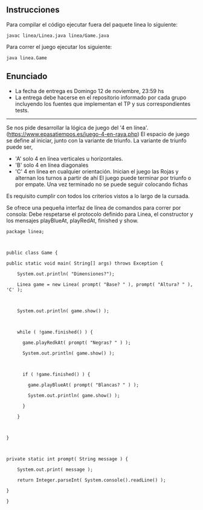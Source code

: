 ## Instrucciones

Para compilar el código ejecutar fuera del paquete linea lo siguiente:
```
javac linea/Linea.java linea/Game.java
```
Para correr el juego ejecutar los siguiente:
```
java linea.Game
```

## Enunciado

- La fecha de entrega es Domingo 12 de noviembre, 23:59 hs
- La entrega debe hacerse en el repositorio informado por cada grupo incluyendo los fuentes que implementan el TP y sus correspondientes tests.

---

Se nos pide desarrollar la lógica de juego del '4 en línea'. (https://www.epasatiempos.es/juego-4-en-raya.php)
El espacio de juego se define al iniciar, junto con la variante de triunfo.
La variante de triunfo puede ser,
- 'A' solo 4 en línea verticales u horizontales.
- 'B' solo 4 en línea diagonales
- 'C' 4 en línea en cualquier orientación.
  Inician el juego las Rojas y alternan los turnos a partir de ahí
  El juego puede terminar por triunfo o por empate. Una vez terminado no se puede seguir colocando fichas

Es requisito cumplir con todos los criterios vistos a lo largo de la cursada.

Se ofrece una pequeña interfaz de línea de comandos para correr por consola:
Debe respetarse el protocolo definido para Linea, el constructor y los mensajes playBlueAt, playRedAt, finished y show.

```
package linea;



public class Game {

public static void main( String[] args) throws Exception {

    System.out.println( "Dimensiones?");

    Linea game = new Linea( prompt( "Base? " ), prompt( "Altura? " ), 'C' );

    

    System.out.println( game.show() );

    

    while ( !game.finished() ) {

      game.playRedkAt( prompt( "Negras? " ) );

      System.out.println( game.show() );

      

      if ( !game.finished() ) {

        game.playBlueAt( prompt( "Blancas? " ) );

        System.out.println( game.show() );

      }

    }



}



private static int prompt( String message ) {

    System.out.print( message );

    return Integer.parseInt( System.console().readLine() );

}

}
 

```